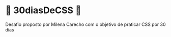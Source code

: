 <h1>🚀 30diasDeCSS 🚀 </h1>


Desafio proposto por Milena Carecho com o objetivo de praticar CSS por 30 dias
